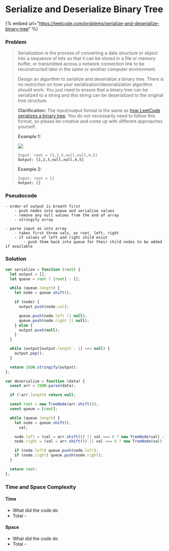 # Serialize and Deserialize Binary Tree

{% embed url="https://leetcode.com/problems/serialize-and-deserialize-binary-tree" %}

### Problem

> Serialization is the process of converting a data structure or object into a sequence of bits so that it can be stored in a file or memory buffer, or transmitted across a network connection link to be reconstructed later in the same or another computer environment.
>
> Design an algorithm to serialize and deserialize a binary tree. There is no restriction on how your serialization/deserialization algorithm should work. You just need to ensure that a binary tree can be serialized to a string and this string can be deserialized to the original tree structure.
>
> **Clarification:** The input/output format is the same as [how LeetCode serializes a binary tree](https://support.leetcode.com/hc/en-us/articles/360011883654-What-does-1-null-2-3-mean-in-binary-tree-representation-). You do not necessarily need to follow this format, so please be creative and come up with different approaches yourself.
>
> &#x20;
>
> **Example 1:**
>
> ![](https://assets.leetcode.com/uploads/2020/09/15/serdeser.jpg)
>
> <pre><code>Input: root = [1,2,3,null,null,4,5]
> <strong>Output: [1,2,3,null,null,4,5]</strong></code></pre>
>
> **Example 2:**
>
> <pre><code>Input: root = []
> <strong>Output: []</strong></code></pre>

### Pseudocode

```
- order of output is breath first
    - push nodes into queue and serialize values
    - remove any null values from the end of array
    - stringify array 

- parse input as into array
    - takes first three vals, as root, left, right
    - if values of left and right child exist
        - push them back into queue for their child nodes to be added if available
```

### Solution

```javascript
var serialize = function (root) {
  let output = [];
  let queue = root ? [root] : [];

  while (queue.length) {
    let node = queue.shift();

    if (node) {
      output.push(node.val);

      queue.push(node.left || null);
      queue.push(node.right || null);
    } else {
      output.push(null);
    }
  }

  while (output[output.length - 1] === null) {
    output.pop();
  }

  return JSON.stringify(output);
};

var deserialize = function (data) {
  const arr = JSON.parse(data);

  if (!arr.length) return null;

  const root = new TreeNode(arr.shift());
  const queue = [root];

  while (queue.length) {
    let node = queue.shift(),
      val;

    node.left = (val = arr.shift()) || val === 0 ? new TreeNode(val) : null;
    node.right = (val = arr.shift()) || val === 0 ? new TreeNode(val) : null;

    if (node.left) queue.push(node.left);
    if (node.right) queue.push(node.right);
  }

  return root;
};
```

### Time and Space Complexity

#### Time

* What did the code do
* Total -

#### Space

* What did the code do
* Total -
